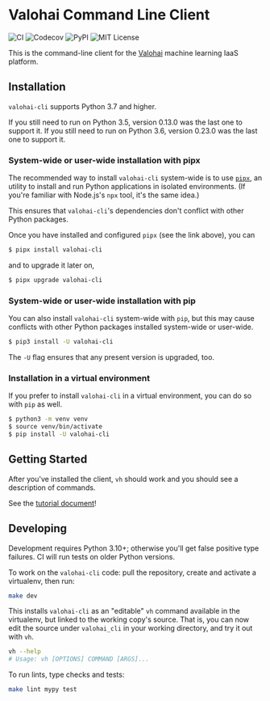# Valohai Command Line Client

![CI](https://img.shields.io/github/actions/workflow/status/valohai/valohai-cli/ci.yml?branch=master)
![Codecov](https://img.shields.io/codecov/c/github/valohai/valohai-cli.svg)
![PyPI](https://img.shields.io/pypi/v/valohai-cli.svg)
![MIT License](https://img.shields.io/github/license/valohai/valohai-cli.svg)

This is the command-line client for the [Valohai][vh] machine learning IaaS platform.

## Installation

`valohai-cli` supports Python 3.7 and higher.

If you still need to run on Python 3.5, version 0.13.0 was the last one to support it.
If you still need to run on Python 3.6, version 0.23.0 was the last one to support it.

### System-wide or user-wide installation with pipx

The recommended way to install `valohai-cli` system-wide is to use [`pipx`][pipx], an
utility to install and run Python applications in isolated environments.
(If you're familiar with Node.js's `npx` tool, it's the same idea.)

This ensures that `valohai-cli`'s dependencies don't conflict with other Python packages.

Once you have installed and configured `pipx` (see the link above), you can

```bash
$ pipx install valohai-cli
```

and to upgrade it later on,

```bash
$ pipx upgrade valohai-cli
```

### System-wide or user-wide installation with pip

You can also install `valohai-cli` system-wide with `pip`,
but this may cause conflicts with other Python packages installed
system-wide or user-wide.

```bash
$ pip3 install -U valohai-cli
```

The `-U` flag ensures that any present version is upgraded, too.

### Installation in a virtual environment

If you prefer to install `valohai-cli` in a virtual environment, you can do so with `pip` as well.

```bash
$ python3 -m venv venv
$ source venv/bin/activate
$ pip install -U valohai-cli
```

## Getting Started

After you've installed the client, `vh` should work and you should see a description
of commands.

See the [tutorial document](./TUTORIAL.md)!

[vh]: https://valohai.com/
[app]: https://app.valohai.com/

## Developing

Development requires Python 3.10+; otherwise you'll get false positive type failures.
CI will run tests on older Python versions.

To work on the `valohai-cli` code: pull the repository, create and activate a virtualenv, then run:

```bash
make dev
```

This installs `valohai-cli` as an "editable" `vh` command available in the virtualenv, but linked to
the working copy's source. That is, you can now edit the source under `valohai_cli` in your working
directory, and try it out with `vh`.

```bash
vh --help
# Usage: vh [OPTIONS] COMMAND [ARGS]...
```

To run lints, type checks and tests:

```bash
make lint mypy test
```

[pipx]: https://github.com/pypa/pipx
